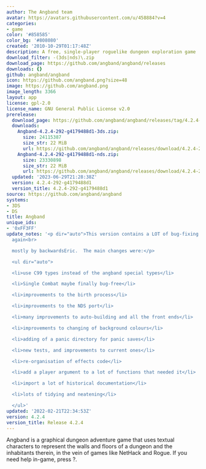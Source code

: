```yaml
---
author: The Angband team
avatar: https://avatars.githubusercontent.com/u/458884?v=4
categories:
- game
color: '#858585'
color_bg: '#808080'
created: '2010-10-29T01:17:48Z'
description: A free, single-player roguelike dungeon exploration game
download_filter: -(3ds|nds)\.zip
download_page: https://github.com/angband/angband/releases
downloads: {}
github: angband/angband
icon: https://github.com/angband.png?size=48
image: https://github.com/angband.png
image_length: 3366
layout: app
license: gpl-2.0
license_name: GNU General Public License v2.0
prerelease:
  download_page: https://github.com/angband/angband/releases/tag/4.2.4-292-g4179488d1
  downloads:
    Angband-4.2.4-292-g4179488d1-3ds.zip:
      size: 24115387
      size_str: 22 MiB
      url: https://github.com/angband/angband/releases/download/4.2.4-292-g4179488d1/Angband-4.2.4-292-g4179488d1-3ds.zip
    Angband-4.2.4-292-g4179488d1-nds.zip:
      size: 23330898
      size_str: 22 MiB
      url: https://github.com/angband/angband/releases/download/4.2.4-292-g4179488d1/Angband-4.2.4-292-g4179488d1-nds.zip
  updated: '2023-06-29T21:28:38Z'
  version: 4.2.4-292-g4179488d1
  version_title: 4.2.4-292-g4179488d1
source: https://github.com/angband/angband
systems:
- 3DS
- DS
title: Angband
unique_ids:
- '0xFF3FF'
update_notes: '<p dir="auto">This version contains a LOT of bug-fixing and code improvements,
  again<br>

  mostly by backwardsEric.  The main changes were:</p>

  <ul dir="auto">

  <li>use C99 types instead of the angband special types</li>

  <li>Single Combat maybe finally bug-free</li>

  <li>improvements to the birth process</li>

  <li>improvements to the NDS port</li>

  <li>many improvements to auto-building and all the front ends</li>

  <li>improvements to changing of background colours</li>

  <li>adding of a panic directory for panic saves</li>

  <li>new tests, and improvements to current ones</li>

  <li>re-organisation of effects code</li>

  <li>add a player argument to a lot of functions that needed it</li>

  <li>import a lot of historical documentation</li>

  <li>lots of tidying and neatening</li>

  </ul>'
updated: '2022-02-21T22:34:53Z'
version: 4.2.4
version_title: Release 4.2.4
---
```

Angband is a graphical dungeon adventure game that uses textual characters to represent the walls and floors of a dungeon and the inhabitants therein, in the vein of games like NetHack and Rogue. If you need help in-game, press ?.